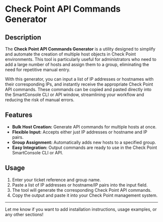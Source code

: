 # Check Point API Commands Generator

## Description

The **Check Point API Commands Generator** is a utility designed to simplify and automate the creation of multiple host objects in Check Point environments. This tool is particularly useful for administrators who need to add a large number of hosts and assign them to a group, eliminating the need for repetitive manual entry.

With this generator, you can input a list of IP addresses or hostnames with their corresponding IPs, and instantly receive the appropriate Check Point API commands. These commands can be copied and pasted directly into the SmartConsole CLI or API window, streamlining your workflow and reducing the risk of manual errors.

## Features

- **Bulk Host Creation:** Generate API commands for multiple hosts at once.
- **Flexible Input:** Accepts either just IP addresses or hostname and IP pairs.
- **Group Assignment:** Automatically adds new hosts to a specified group.
- **Easy Integration:** Output commands are ready to use in the Check Point SmartConsole CLI or API.

## Usage

1. Enter your ticket reference and group name.
2. Paste a list of IP addresses or hostname/IP pairs into the input field.
3. The tool will generate the corresponding Check Point API commands.
4. Copy the output and paste it into your Check Point management system.

---

Let me know if you want to add installation instructions, usage examples, or any other sections!
